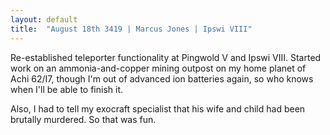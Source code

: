 ```yaml
---
layout: default
title:  "August 18th 3419 | Marcus Jones | Ipswi VIII"
---
```


<p>Re-established teleporter functionality at Pingwold V and Ipswi VIII. Started work on an ammonia-and-copper mining outpost on my home planet of Achi 62/I7, though I'm out of advanced ion batteries again, so who knows when I'll be able to finish it.</p>

<p>Also, I had to tell my exocraft specialist that his wife and child had been brutally murdered. So that was fun.</p>

<!--more-->



